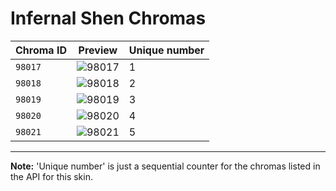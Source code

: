 # Infernal Shen Chromas

| Chroma ID | Preview | Unique number |
|---|---|---|
| `98017` | ![98017](https://raw.communitydragon.org/latest/plugins/rcp-be-lol-game-data/global/default/v1/champion-chroma-images/98/98017.png) | 1 |
| `98018` | ![98018](https://raw.communitydragon.org/latest/plugins/rcp-be-lol-game-data/global/default/v1/champion-chroma-images/98/98018.png) | 2 |
| `98019` | ![98019](https://raw.communitydragon.org/latest/plugins/rcp-be-lol-game-data/global/default/v1/champion-chroma-images/98/98019.png) | 3 |
| `98020` | ![98020](https://raw.communitydragon.org/latest/plugins/rcp-be-lol-game-data/global/default/v1/champion-chroma-images/98/98020.png) | 4 |
| `98021` | ![98021](https://raw.communitydragon.org/latest/plugins/rcp-be-lol-game-data/global/default/v1/champion-chroma-images/98/98021.png) | 5 |

---

**Note:** 'Unique number' is just a sequential counter for the chromas listed in the API for this skin.